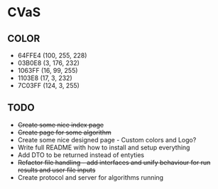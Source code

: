 # CVaS

## COLOR
+ 64FFE4 (100, 255, 228)
+ 03B0E8 (3, 176, 232)
+ 1063FF (16, 99, 255)
+ 1103E8 (17, 3, 232)
+ 7C03FF (124, 3, 255)

## TODO
+ ~~Create some nice index page~~
+ ~~Create page for some algorithm~~
+ Create some nice designed page - Custom colors and Logo?
+ Write full README with how to install and setup everything
+ Add DTO to be returned instead of entyties
+ ~~Refactor file handling - add interfaces and unify behaviour for run results and user file inputs~~
+ Create protocol and server for algorithms running
